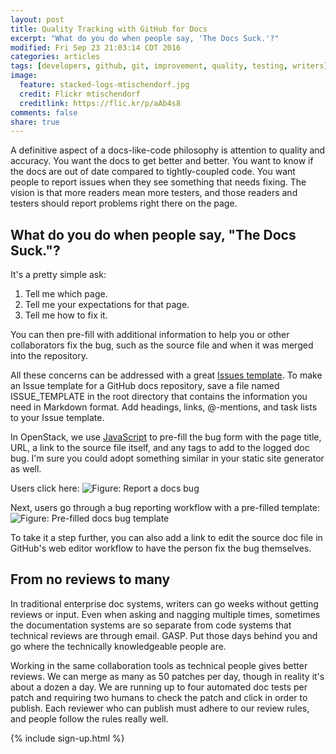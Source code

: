 ```yaml
---
layout: post
title: Quality Tracking with GitHub for Docs
excerpt: "What do you do when people say, 'The Docs Suck.'?"
modified: Fri Sep 23 21:03:14 CDT 2016
categories: articles
tags: [developers, github, git, improvement, quality, testing, writers]
image:
  feature: stacked-logs-mtischendorf.jpg
  credit: Flickr mtischendorf
  creditlink: https://flic.kr/p/aAb4s8
comments: false
share: true
---
```


A definitive aspect of a docs-like-code philosophy is attention to quality and accuracy. You want the docs to get better and better. You want to know if the docs are out of date compared to tightly-coupled code. You want people to report issues when they see something that needs fixing. The vision is that more readers mean more testers, and those readers and testers should report problems right there on the page.

## What do you do when people say, "The Docs Suck."?

It's a pretty simple ask:

1. Tell me which page.
1. Tell me your expectations for that page.
1. Tell me how to fix it.

You can then pre-fill with additional information to help you or other collaborators fix the bug, such as the source file and when it was merged into the repository.

All these concerns can be addressed with a great [Issues template](https://github.com/blog/2111-issue-and-pull-request-templates). To make an Issue template for a GitHub docs repository, save a file named ISSUE_TEMPLATE in the root directory that contains the information you need in Markdown format. Add headings, links, @-mentions, and task lists to your Issue template.

In OpenStack, we use [JavaScript](https://github.com/openstack/openstackdocstheme/blob/master/openstackdocstheme/theme/openstackdocs/static/js/docs.js#L119) to pre-fill the bug form with the page title, URL, a link to the source file itself, and any tags to add to the logged doc bug. I'm sure you could adopt something similar in your static site generator as well.

Users click here: ![Figure: Report a docs bug]({{base_url}}/images/report-a-bug.png)

Next, users go through a bug reporting workflow with a pre-filled template:
![Figure: Pre-filled docs bug template]({{base_url}}/images/pre-filled-bug-template.png)

To take it a step further, you can also add a link to edit the source doc file in GitHub's web editor workflow to have the person fix the bug themselves.

## From no reviews to many

In traditional enterprise doc systems, writers can go weeks without getting reviews or input. Even when asking and nagging multiple times, sometimes the documentation systems are so separate from code systems that technical reviews are through email. GASP. Put those days behind you and go where the technically knowledgeable people are.

Working in the same collaboration tools as technical people gives better reviews. We can merge as many as 50 patches per day, though in reality it's about a dozen a day. We are running up to four automated doc tests per patch and requiring two humans to check the patch and click in order to publish. Each reviewer who can publish must adhere to our review rules, and people follow the rules really well.


{% include sign-up.html %}
